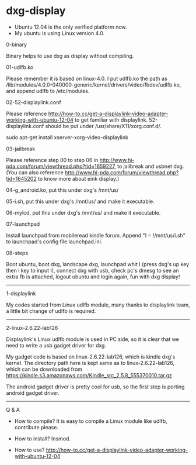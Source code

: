 # dxg-display

- Ubuntu 12.04 is the only verified platform now.
- My ubuntu is using Linux version 4.0.

0-binary

Binary helps to use dxg as display without compiling.

01-udlfb.ko

Please remember it is based on linux-4.0. I put udlfb.ko the path as  /lib/modules/4.0.0-040000-generic/kernel/drivers/video/fbdev/udlfb.ko, and append udlfb to /etc/modules.

02-52-displaylink.conf

Please reference http://how-to.cc/get-a-displaylink-video-adapter-working-with-ubuntu-12-04 to get familiar with displaylink. 52-displaylink.conf should be put under /usr/share/X11/xorg.conf.d/.

sudo apt-get install xserver-xorg-video-displaylink

03-jailbreak

Please reference step 00 to step 06 in http://www.hi-pda.com/forum/viewthread.php?tid=1659227, to jailbreak and usbnet dxg. (You can also reference http://www.hi-pda.com/forum/viewthread.php?tid=1645202 to know more about eink display.)

04-g_android.ko, put this under dxg's /mnt/us/

05-i.sh, put this under dxg's /mnt/us/ and make it executable.

06-mylcd, put this under dxg's /mnt/us/ and make it executable.

07-launchpad

Install launchpad from mobileread kindle forum. Append "I = !/mnt/us/i.sh" to launchpad's config file launchpad.ini.

08-steps

Boot ubuntu, boot dxg, landscape dxg, launchpad whit I (press dxg's up key then i key to input I), connect dxg with usb, check pc's dmesg to see an extra fb is attached, logout ubuntu and login again, fun with dxg display!

***************

1-displaylink

My codes started from Linux udlfb module, many thanks to displaylink team, a little bit change of udlfb is required.

***************

2-linux-2.6.22-lab126

Displaylink's Linux udlfb module is used in PC side, so it is clear that we need to write a usb gadget driver for dxg.

My gadget code is based on linux-2.6.22-lab126, which is kindle dxg's kernel. The directory path here is kept same as to linux-2.6.22-lab126, which can be downloaded from https://kindle.s3.amazonaws.com/Kindle_src_2.5.8_555370010.tar.gz

The android gadget driver is pretty cool for usb, so the first step is porting android gadget driver.

***************

Q & A

- How to compile?
It is easy to compile a Linux module like udlfb, contribute please.

- How to install?
Insmod.

- How to use?
http://how-to.cc/get-a-displaylink-video-adapter-working-with-ubuntu-12-04
